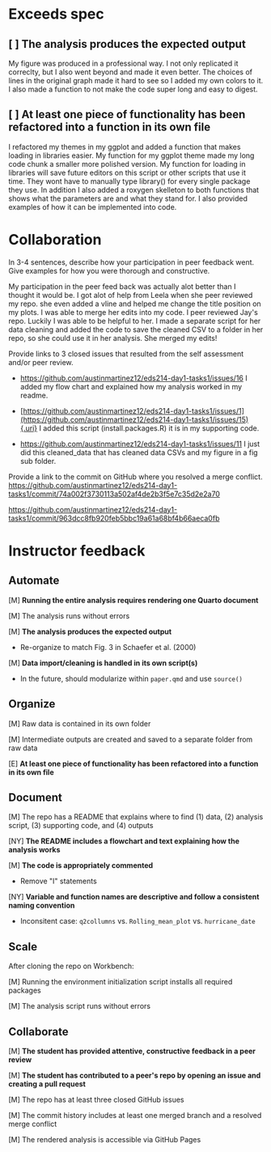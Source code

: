 # Exceeds spec

## [ ] The analysis produces the expected output
My figure was produced in a professional way. I not only replicated it correclty, but I also went beyond and made it even better. The choices of lines in the original graph made it hard to see so I added my own colors to it. I also made a function to not make the code super long and easy to digest.

## [ ] At least one piece of functionality has been refactored into a function in its own file
I refactored my themes in my ggplot and added a function that makes loading in libraries easier. My function for my ggplot theme made my long code chunk a smaller more polished version. My function for loading in libraries will save future editors on this script or other scripts that use it time. They wont have to manually type library() for every single package they use. In addition I also added a roxygen skelleton to both functions that shows what the parameters are and what they stand for. I also provided examples of how it can be implemented into code.

# Collaboration

In 3-4 sentences, describe how your participation in peer feedback went. Give examples for how you were thorough and constructive.

My participation in the peer feed back was actually alot better than I thought it would be. I got alot of help from Leela when she peer reviewed my repo. she even added a vline and helped me change the title position on my plots. I was able to merge her edits into my code. I peer reviewed Jay's repo. Luckily I was able to be helpful to her. I made a separate script for her data cleaning and added the code to save the cleaned CSV to a folder in her repo, so she could use it in her analysis. She merged my edits!

Provide links to 3 closed issues that resulted from the self assessment and/or peer review.

-   <https://github.com/austinmartinez12/eds214-day1-tasks1/issues/16> I added my flow chart and explained how my analysis worked in my readme.

-   [https://github.com/austinmartinez12/eds214-day1-tasks1/issues/1](https://github.com/austinmartinez12/eds214-day1-tasks1/issues/15){.uri} I added this script (install.packages.R) it is in my supporting code.

-   <https://github.com/austinmartinez12/eds214-day1-tasks1/issues/11> I just did this cleaned_data that has cleaned data CSVs and my figure in a fig sub folder.

Provide a link to the commit on GitHub where you resolved a merge conflict.
https://github.com/austinmartinez12/eds214-day1-tasks1/commit/74a002f3730113a502af4de2b3f5e7c35d2e2a70

https://github.com/austinmartinez12/eds214-day1-tasks1/commit/963dcc8fb920feb5bbc19a61a68bf4b66aeca0fb

# Instructor feedback

## Automate

[M] **Running the entire analysis requires rendering one Quarto document**

[M] The analysis runs without errors

[M] **The analysis produces the expected output**
- Re-organize to match Fig. 3 in Schaefer et al. (2000)

[M] **Data import/cleaning is handled in its own script(s)**
- In the future, should modularize within `paper.qmd` and use `source()`

## Organize

[M] Raw data is contained in its own folder

[M] Intermediate outputs are created and saved to a separate folder from raw data

[E] **At least one piece of functionality has been refactored into a function in its own file**

## Document

[M] The repo has a README that explains where to find (1) data, (2) analysis script, (3) supporting code, and (4) outputs

[NY] **The README includes a flowchart and text explaining how the analysis works**

[M] **The code is appropriately commented**
- Remove "I" statements

[NY] **Variable and function names are descriptive and follow a consistent naming convention**
- Inconsitent case: `q2collumns` vs. `Rolling_mean_plot` vs. `hurricane_date`

## Scale

After cloning the repo on Workbench:

[M] Running the environment initialization script installs all required packages

[M] The analysis script runs without errors

## Collaborate

[M] **The student has provided attentive, constructive feedback in a peer review**

[M] **The student has contributed to a peer's repo by opening an issue and creating a pull request**

[M] The repo has at least three closed GitHub issues

[M] The commit history includes at least one merged branch and a resolved merge conflict

[M] The rendered analysis is accessible via GitHub Pages
